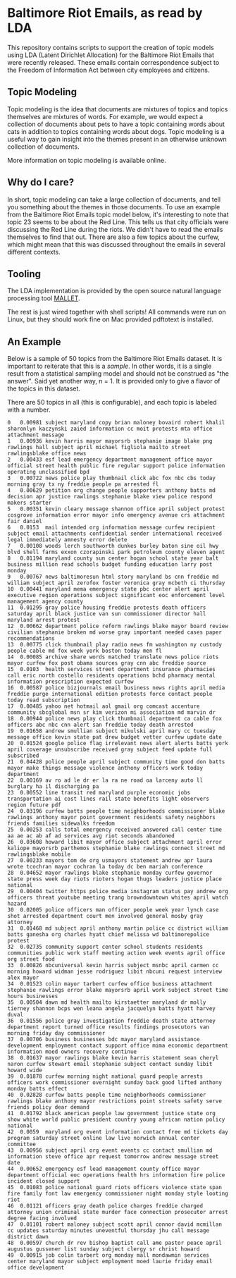 # Baltimore Riot Emails, as read by LDA

This repository contains scripts to support the creation of topic
models using LDA (Latent Dirichlet Allocation) for the Baltimore Riot Emails
that were recently released. These emails contain correspondence subject to the
Freedom of Information Act between city employees and citizens.

## Topic Modeling

Topic modeling is the idea that documents are mixtures of topics and topics
themselves are mixtures of words. For example, we would expect a collection
of documents about pets to have a topic containing words about cats in addition
to topics containing words about dogs. Topic modeling is a useful way to gain
insight into the themes present in an otherwise unknown collection of documents.

More information on topic modeling is available online.

## Why do I care?

In short, topic modeling can take a large collection of documents, and tell you something
about the themes in those documents. To use an example from the Baltimore Riot Emails topic
model below, it's interesting to note that topic 23 seems to be about the Red Line. This tells
us that city officials were discussing the Red Line during the riots. We didn't have to read
the emails themselves to find that out. There are also a few topics about the curfew, which
might mean that this was discussed throughout the emails in several different contexts. 

## Tooling

The LDA implementation is provided by the open source natural language processing tool
[MALLET](http://mallet.cs.umass.edu/index.php).

The rest is just wired together with shell scripts! All commands were run on Linux, but
they should work fine on Mac provided pdftotext is installed.

## An Example

Below is a sample of 50 topics from the Baltimore Riot Emails dataset. It is important
to reiterate that this is a *sample*. In other words, it is a single result from a statistical
sampling model and should not be construed as "the answer". Said yet another way, n = 1. It is
provided only to give a flavor of the topics in this dataset.

There are 50 topics in all (this is configurable), and each topic is labeled with a number.

```
0	0.00981	subject maryland copy brian maloney bovaird robert khalil sharonlyn kaczynski zaied information cc moit protests mta office attachment message 
1	0.00936	kevin harris mayor mayorsrb stephanie image blake png rawlings hall subject april michael figliola mailto street rawlingsblake office news 
2	0.00433	esf lead emergency department management office mayor official street health public fire regular support police information operating unclassified bpd 
3	0.00722	news police play thumbnail click abc fox nbc cbs today morning gray tx ny freddie people pa arrested fl 
4	0.00629	petition org change people supporters anthony batts md decision apr justice rawlings stephanie blake view police respond makers starter 
5	0.00351	kevin cleary message shannon office april subject protest cosgrove information error mayor info emergency avenue crs attachment fair daniel 
6	0.0153	mail intended org information message curfew recipient subject email attachments confidential sender international received legal immediately amnesty error delete 
7	0.00108	woods lerch southworth dunkes burley baton sine oil hwy blvd shell farms exxon czorapinski park petroleum county eleven agent 
8	0.01194	maryland county sun center hogan school state year balt business million read schools budget funding education larry post monday 
9	0.00767	news baltimoresun html story maryland bs cnn freddie md william subject april zerofox foster veronica gray mcbeth ci thursday 
10	0.00441	maryland mema emergency state pbc center alert april executive region operations subject significant eoc enforcement level management agency county 
11	0.01295	gray police housing freddie protests death officers saturday april black justice van sun commissioner director hall maryland arrest protest 
12	0.00662	department police reform rawlings blake mayor board review civilian stephanie broken md worse gray important needed cases paper recommendations 
13	0.00775	click thumbnail play radio news fm washington ny custody people cable md fox week york boston today men fl 
14	0.00085	archive share words matched translate news police riots mayor curfew fox post obama sources gray cnn abc freddie source 
15	0.0103	health services street department insurance pharmacies call eric north costello residents operations bchd pharmacy mental information prescription expected curfew 
16	0.00587	police bizjournals email business news rights april media freddie purge international edition protests force contact people today read subscription 
17	0.00485	yahoo net hotmail aol gmail org comcast accenture community sbcglobal msn sr kim verizon mi association md marvin dr 
18	0.00944	police news play click thumbnail department ca cable fox officers abc nbc cnn alert san freddie today death arrested 
19	0.01658	andrew smullian subject mikulski april mary cc tuesday message office kevin state pat drew budget vetter curfew update date 
20	0.01524	google police flag irrelevant news alert alerts batts york april coverage unsubscribe received gray subject feed update full subscribed 
21	0.04428	police people april subject community time good don batts mayor make things message violence anthony officers work today department 
22	0.00169	av ro ad le dr er la ra ne road oa larceny auto ll burglary ha il discharging pa 
23	0.00552	line transit red maryland purple economic jobs transportation ai cost lines rail state benefits light observers region future pdf 
24	0.03196	curfew batts people time neighborhoods commissioner blake rawlings anthony mayor point government residents safety neighbors friends families sidewalks freedom 
25	0.00253	calls total emergency received answered call center time aa ae ac ab af ad services avg riot seconds abandoned 
26	0.03608	howard libit mayor office subject attachment april error kaliope mayorsrb parthemos stephanie blake rawlings connect street md rawlingsblake mobile 
27	0.00233	mayors tom de org usmayors statement andrew apr laura wrote tcochran mayor cochran la today dc ben mariah conference 
28	0.04652	mayor rawlings blake stephanie monday curfew governor state press week day riots rioters hogan thugs leaders justice place national 
29	0.00404	twitter https police media instagram status pay andrew org officers threat youtube meeting trang browndowntown whites april watch hazard 
30	0.02005	police officers man officer people week year lynch case shot arrested department court men involved general mosby gray attorney 
31	0.01468	md subject april anthony martin police cc district william batts ganesha org charles hyatt chief melissa wd baltimorepolice protest 
32	0.02735	community support center school students residents communities public work staff meeting action week events april office org street food 
33	0.00826	nbcuniversal kevin harris subject msnbc april carmen cc morning howard widman jesse rodriguez libit nbcuni request interview alex mayor 
34	0.01523	colin mayor tarbert curfew office business attachment stephanie rawlings error blake mayorsrb april work subject street time hours businesses 
35	0.00504	dawn md health mailto kirstaetter maryland dr molly tierney shannon bcps wen leana angela jacquelyn batts hyatt harvey duval 
36	0.01556	police gray investigation freddie death state attorney department report turned office results findings prosecutors van morning friday day commissioner 
37	0.00706	business businesses bdc mayor maryland assistance development employment contact support office mima economic department information moed owners recovery continue 
38	0.01637	mayor rawlings blake kevin harris statement sean cheryl naron curfew stewart email stephanie subject contact sunday libit howard wide 
39	0.01878	curfew morning night national guard people arrests officers work commissioner overnight sunday back good lifted anthony monday batts effect 
40	0.02828	curfew batts people time neighborhoods commissioner rawlings blake anthony mayor restrictions point streets safety serve friends policy dear demand 
41	0.01792	black american people law government justice state org show white world public president country young african nation policy national 
42	0.0059	maryland org event information contact free md tickets day program saturday street online law live norwich annual center committee 
43	0.00956	subject april org event events cc contact smullian md information steve office apr request tomorrow andrew message street date 
44	0.00652	emergency esf lead management county office mayor department official eoc operations health hrs information fire police incident closed support 
45	0.01083	police national guard riots officers violence state span fire family font law emergency commissioner night monday style looting riot 
46	0.01121	officers gray death police charges freddie charged attorney union criminal state murder face connection prosecutor arrest degree facing involved 
47	0.01101	robert maloney subject scott april connor david mcmillan cc updates saturday minutes uneventful thursday jhu call message district dawn 
48	0.00597	church dr rev bishop baptist call ame pastor peace april augustus gussener list sunday subject clergy sr christ howard 
49	0.00915	job colin tarbert org monday mall mondawmin services center maryland mayor subject employment moed laurie friday email office development 
```
